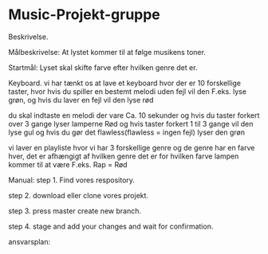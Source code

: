 # Music-Projekt-gruppe



Beskrivelse.

Målbeskrivelse:
At lystet kommer til at følge musikens toner.


Startmål:
Lyset skal skifte farve efter hvilken genre det er.

Keyboard. vi har tænkt os at lave et keyboard hvor der er 10 forskellige taster, hvor hvis du spiller en bestemt melodi uden fejl vil den F.eks. lyse grøn, og hvis du laver en fejl vil den lyse rød

du skal indtaste en melodi der vare Ca. 10 sekunder og hvis du taster forkert over 3 gange lyser lamperne Rød og hvis taster forkert 1 til 3 gange vil den lyse gul og hvis du gør det flawless(flawless = ingen fejl) lyser den grøn

vi laver en playliste hvor vi har 3 forskellige genre og de genre har en farve hver, det er afhængigt af hvilken genre det er for hvilken farve lampen kommer til at være F.eks. Rap = Rød


Manual:
step 1. Find vores respository.

step 2. download eller clone vores projekt.

step 3. press master create new branch.

step 4. stage and add your changes and wait for confirmation.





ansvarsplan:

